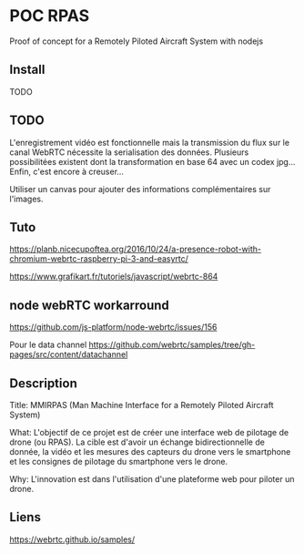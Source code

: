 # POC RPAS

Proof of concept for a Remotely Piloted Aircraft System with nodejs


## Install

TODO


## TODO

L'enregistrement vidéo est fonctionnelle mais la transmission du flux sur le
canal WebRTC nécessite la serialisation des données. Plusieurs possibilitées
existent dont la transformation en base 64 avec un codex jpg... Enfin, c'est
encore à creuser...


Utiliser un canvas pour ajouter des informations complémentaires sur l'images.


## Tuto

https://planb.nicecupoftea.org/2016/10/24/a-presence-robot-with-chromium-webrtc-raspberry-pi-3-and-easyrtc/

https://www.grafikart.fr/tutoriels/javascript/webrtc-864


## node webRTC workarround

https://github.com/js-platform/node-webrtc/issues/156


Pour le data channel
https://github.com/webrtc/samples/tree/gh-pages/src/content/datachannel


## Description

Title: MMIRPAS (Man Machine Interface for a Remotely Piloted Aircraft System)

What: L'objectif de ce projet est de créer une interface web de pilotage de drone
(ou RPAS). La cible est d'avoir un échange bidirectionnelle de donnée, la vidéo
et les mesures des capteurs du drone vers le smartphone et les consignes de
pilotage du smartphone vers le drone.

Why: L'innovation est dans l'utilisation d'une plateforme web pour piloter un
drone.




## Liens

https://webrtc.github.io/samples/
